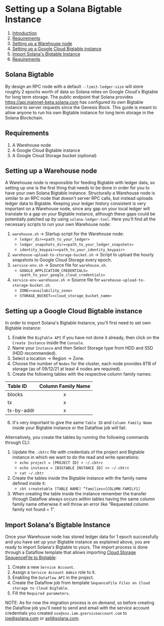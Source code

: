 # Setting up a Solana Bigtable Instance

 1. [Introduction](#solana-bigtable)
 2. [Requirements](#requirements)
 2. [Setting up a Warehouse node](#setting-up-a-warehouse-node)
 2. [Setting up a Google Cloud Bigtable instance](#setting-up-a-google-cloud-bigtable-instance)
 2. [Import Solana's Bigtable Instance](#import-solana's-bigtable-instance)
 2. [Requirements](#requirements)

## Solana Bigtable

By design an RPC node with a default `--limit-ledger-size` will store roughly 2 epochs worth of data so Solana relies on Google Cloud's Bigtable for long term storage.
The public endpoint that Solana provides https://api.mainnet-beta.solana.com has configured its own Bigtable instance to server requests since the Genesis Block.
This guide is meant to allow anyone to run his own Bigtable instance for long term storage in the Solana Blockchain.

## Requirements

1. A Warehouse node
2. A Google Cloud Bigtable instance
3. A Google Cloud Storage bucket (optional)

## Setting up a Warehouse node

A Warehouse node is responsible for feeding Bigtable with ledger data, so setting up one is the first thing that needs to be done in order for you to have your own Solana Bigtable instance.
Structurally a Warehouse node is similar to an RPC node that doesn't server RPC calls, but instead uploads ledger data to Bigtable.
Keeping your ledger history consistent is very important on a Warehouse node, since any gap on your local ledger will translate to a gap on your Bigtable instance, although these gaps could be potentially patched up by using `solana-ledger-tool`.
Here you'll find all the necessary scripts to run your own Warehouse node:

1. `warehouse.sh` → Startup script for the Warehouse node:
    * `ledger_dir=<path_to_your_ledger>`
    * `ledger_snapshots_dir=<path_to_your_ledger_snapshots>`
    * `identity_keypair=<path_to_your_identity_keypair>`
2. `warehouse-upload-to-storage-bucket.sh` → Script to upload the hourly snapshots to Google Cloud Storage every epoch.
3. `service-env.sh` → Source file for `warehouse.sh`.
    * `GOOGLE_APPLICATION_CREDENTIALS=<path_to_your_google_cloud_credentials>`
4. `service-env-warehouse.sh` → Source file for `warehouse-upload-to-storage-bucket.sh`.
    * `ZONE=<availability_zone>`
    * `STORAGE_BUCKET=<cloud_storage_bucket_name>`

## Setting up a Google Cloud Bigtable instance

In order to import Solana's Bigtable Instance, you'll first need to set own Bigtable instance:

1. Enable the `BigTable API` if you have not done it already, then click on the `Create Instance` inside the `Console`.
2. Name your `Instance` and then Select Storage type from HDD and SSD (HDD recommended).
3. Select a location → Region → Zone.
4. Choose the number of `Nodes` for the cluster, each node provides 8TB of storage (as of 09/12/21 at least 4 nodes are required).
5. Create the following tables with the respective column family names:

| Table ID   | Column Family Name |
| :--------- | :----------------: |
| blocks     | x                  |
| tx         | x                  |
| tx-by-addr | x                  |

6. It's very important to give the same `Table ID` and `Column Family Name` inside your Bigtable instance or the Dataflow job will fail.

Alternatively, you create the tables by running the following commands through CLI:

1. Update the `.cbtrc` file with credentials of the project and Bigtable instance in which we want to do the read and write operations:
    * `echo project = [PROJECT ID] > ~/.cbtrc`
    * `echo instance = [BIGTABLE INSTANCE ID] >> ~/.cbtrc`
    * `cat ~/.cbtr`
2. Create the tables inside the Bigtable instance with the family name defined inside it:
    * `cbt createtable [TABLE NAME] “families=[COLUMN FAMILY1]`
3. When creating the table inside the instance remember the transfer through Dataflow always occurs within tables having the same column family name otherwise it will throw an error like “Requested column family not found = 1”.

## Import Solana's Bigtable Instance

Once your Warehouse node has stored ledger data for 1 epoch successfully and you have set up your Bigtable instance as explained above, you are ready to import Solana's Bigtable to yours.
The import process is done through a Dataflow template that allows importing [Cloud Storage SequenceFile to Bigtable](https://cloud.google.com/dataflow/docs/guides/templates/provided-batch#expandable-11):
1. Create a new `Service Account`.
2. Assign a `Service Account Admin` role to it.
3. Enabling the `Dataflow API` in the project.
4. Create the Dataflow job from template `SequenceFile Files on Cloud storage to Cloud BigTable`.
5. Fill the `Required parameters`.

NOTE: As for now the migration process is on demand, so before creating the Dataflow job you'll need to send and email with the service account credentials you created `xxx@xxx.iam.gserviceaccount.com` to joe@solana.com or axl@solana.com.
